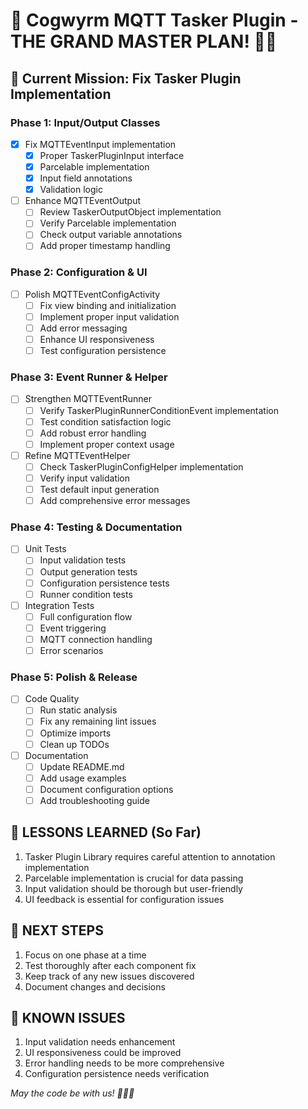 # 🐉 Cogwyrm MQTT Tasker Plugin - THE GRAND MASTER PLAN! 🧙‍♂️

## 🎯 Current Mission: Fix Tasker Plugin Implementation

### Phase 1: Input/Output Classes
- [x] Fix MQTTEventInput implementation
  - [x] Proper TaskerPluginInput interface
  - [x] Parcelable implementation
  - [x] Input field annotations
  - [x] Validation logic

- [ ] Enhance MQTTEventOutput
  - [ ] Review TaskerOutputObject implementation
  - [ ] Verify Parcelable implementation
  - [ ] Check output variable annotations
  - [ ] Add proper timestamp handling

### Phase 2: Configuration & UI
- [ ] Polish MQTTEventConfigActivity
  - [ ] Fix view binding and initialization
  - [ ] Implement proper input validation
  - [ ] Add error messaging
  - [ ] Enhance UI responsiveness
  - [ ] Test configuration persistence

### Phase 3: Event Runner & Helper
- [ ] Strengthen MQTTEventRunner
  - [ ] Verify TaskerPluginRunnerConditionEvent implementation
  - [ ] Test condition satisfaction logic
  - [ ] Add robust error handling
  - [ ] Implement proper context usage

- [ ] Refine MQTTEventHelper
  - [ ] Check TaskerPluginConfigHelper implementation
  - [ ] Verify input validation
  - [ ] Test default input generation
  - [ ] Add comprehensive error messages

### Phase 4: Testing & Documentation
- [ ] Unit Tests
  - [ ] Input validation tests
  - [ ] Output generation tests
  - [ ] Configuration persistence tests
  - [ ] Runner condition tests

- [ ] Integration Tests
  - [ ] Full configuration flow
  - [ ] Event triggering
  - [ ] MQTT connection handling
  - [ ] Error scenarios

### Phase 5: Polish & Release
- [ ] Code Quality
  - [ ] Run static analysis
  - [ ] Fix any remaining lint issues
  - [ ] Optimize imports
  - [ ] Clean up TODOs

- [ ] Documentation
  - [ ] Update README.md
  - [ ] Add usage examples
  - [ ] Document configuration options
  - [ ] Add troubleshooting guide

## 🧪 LESSONS LEARNED (So Far)
1. Tasker Plugin Library requires careful attention to annotation implementation
2. Parcelable implementation is crucial for data passing
3. Input validation should be thorough but user-friendly
4. UI feedback is essential for configuration issues

## 🚀 NEXT STEPS
1. Focus on one phase at a time
2. Test thoroughly after each component fix
3. Keep track of any new issues discovered
4. Document changes and decisions

## 🐛 KNOWN ISSUES
1. Input validation needs enhancement
2. UI responsiveness could be improved
3. Error handling needs to be more comprehensive
4. Configuration persistence needs verification

*May the code be with us! 🧙‍♂️✨*
